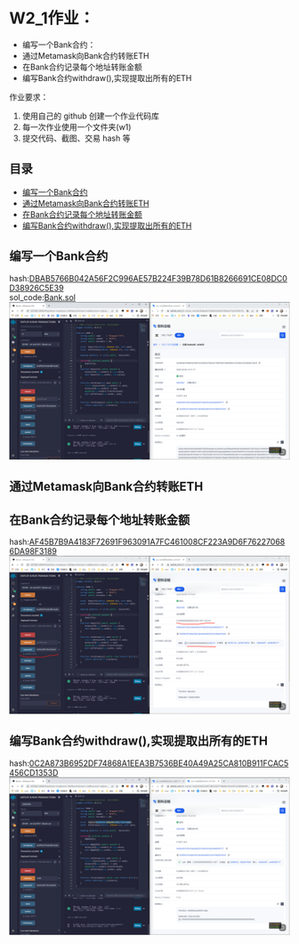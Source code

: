 # W2_1作业：
* 编写⼀个Bank合约：
* 通过Metamask向Bank合约转账ETH
* 在Bank合约记录每个地址转账⾦额
* 编写Bank合约withdraw(),实现提取出所有的ETH

作业要求：
1. 使用自己的 github 创建一个作业代码库
2. 每一次作业使用一个文件夹(w1) 
3. 提交代码、截图、交易 hash 等

## 目录
* [编写⼀个Bank合约](#编写⼀个Bank合约) 
* [通过Metamask向Bank合约转账ETH](#通过Metamask向Bank合约转账ETH) 
* [在Bank合约记录每个地址转账⾦额](#在Bank合约记录每个地址转账⾦额) 
* [编写Bank合约withdraw(),实现提取出所有的ETH](#编写Bank合约withdraw(),实现提取出所有的ETH) 

## 编写⼀个Bank合约
hash:[DBAB5766B042A56F2C996AE57B224F39B78D61B8266691CE08DC0D38926C5E39](https://www.oklink.com/zh-cn/oec-test/tx/DBAB5766B042A56F2C996AE57B224F39B78D61B8266691CE08DC0D38926C5E39)  
sol_code:[Bank.sol](/W2-1/DATA/Bank/Bank.sol)  
![Bank](/W2-1/DATA/picture/Bank.png)  

## 通过Metamask向Bank合约转账ETH
## 在Bank合约记录每个地址转账⾦额
hash:[AF45B7B9A4183F72691F963091A7FC461008CF223A9D6F762270686DA98F3189](https://www.oklink.com/zh-cn/oec-test/tx/AF45B7B9A4183F72691F963091A7FC461008CF223A9D6F762270686DA98F3189)  
![Deposit](/W2-1/DATA/picture/Deposit.png)  

## 编写Bank合约withdraw(),实现提取出所有的ETH
hash:[0C2A873B6952DF74868A1EEA3B7536BE40A49A25CA810B911FCAC5456CD1353D](https://www.oklink.com/zh-cn/oec-test/tx/0C2A873B6952DF74868A1EEA3B7536BE40A49A25CA810B911FCAC5456CD1353D)  
![withdraw](/W2-1/DATA/picture/withdraw.png)  